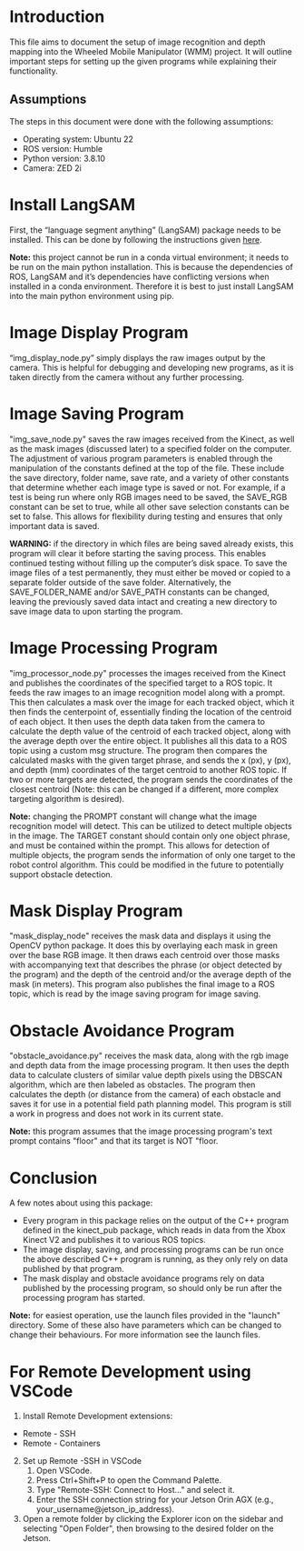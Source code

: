 # Introduction

This file aims to document the setup of image recognition and depth mapping into the Wheeled Mobile Manipulator (WMM) project. It will outline important steps for setting up the given programs while explaining their functionality.

## Assumptions

The steps in this document were done with the following assumptions:

- Operating system: Ubuntu 22
- ROS version: Humble
- Python version: 3.8.10
- Camera: ZED 2i

# Install LangSAM

First, the “language segment anything” (LangSAM) package needs to be installed. This can be done by following the instructions given [here](https://github.com/luca-medeiros/lang-segment-anything).

**Note:** this project cannot be run in a conda virtual environment; it needs to be run on the main python installation. This is because the dependencies of ROS, LangSAM and it’s dependencies have conflicting versions when installed in a conda environment. Therefore it is best to just install LangSAM into the main python environment using pip.

# Image Display Program

“img_display_node.py” simply displays the raw images output by the camera. This is helpful for debugging and developing new programs, as it is taken directly from the camera without any further processing.

# Image Saving Program

"img_save_node.py" saves the raw images received from the Kinect, as well as the mask images (discussed later) to a specified folder on the computer. The adjustment of various program parameters  is enabled through the manipulation of the constants defined at the top of the file. These include the save directory, folder name, save rate, and a variety of other constants that determine whether each image type is saved or not. For example, if a test is being run where only RGB images need to be saved, the SAVE_RGB constant can be set to true, while all other save selection constants can be set to false. This allows for flexibility during testing and ensures that only important data is saved.

**WARNING:** if the directory in which files are being saved already exists, this program will clear it before starting the saving process. This enables continued testing without filling up the computer’s disk space. To save the image files of a test permanently, they must either be moved or copied to a separate folder outside of the save folder. Alternatively, the SAVE_FOLDER_NAME and/or SAVE_PATH constants can be changed, leaving the previously saved data intact and creating a new directory to save image data to upon starting the program.

# Image Processing Program

"img_processor_node.py" processes the images received from the Kinect and publishes the coordinates of the specified target to a ROS topic. It feeds the raw images to an image recognition model along with a prompt. This then calculates a mask over the image for each tracked object, which it then finds the centerpoint of, essentially finding the location of the centroid of each object. It then uses the depth data taken from the camera to calculate the depth value of the centroid of each tracked object, along with the average depth over the entire object. It publishes all this data to a ROS topic using a custom msg structure. The program then compares the calculated masks with the given target phrase, and sends the x (px), y (px), and depth (mm) coordinates of the target centroid to another ROS topic. If two or more targets are detected, the program sends the coordinates of the closest centroid (Note: this can be changed if a different, more complex targeting algorithm is desired).

**Note:** changing the PROMPT constant will change what the image recognition model will detect. This can be utilized to detect multiple objects in the image. The TARGET constant should contain only one object phrase, and must be contained within the prompt. This allows for detection of multiple objects, the program sends the information of only one target to the robot control algorithm. This could be modified in the future to potentially support obstacle detection.

# Mask Display Program

"mask_display_node" receives the mask data and displays it using the OpenCV python package. It does this by overlaying each mask in green over the base RGB image. It then draws each centroid over those masks with accompanying text that describes the phrase (or object detected by the program) and the depth of the centroid and/or the average depth of the mask (in meters). This program also publishes the final image to a ROS topic, which is read by the image saving program for image saving.

# Obstacle Avoidance Program
"obstacle_avoidance.py" receives the mask data, along with the rgb image and depth data from the image processing program. It then uses the depth data to calculate clusters of similar value depth pixels using the DBSCAN algorithm, which are then labeled as obstacles. The program then calculates the depth (or distance from the camera) of each obstacle and saves it for use in a potential field path planning model. This program is still a work in progress and does not work in its current state.

**Note:** this program assumes that the image processing program's text prompt contains "floor" and that its target is NOT "floor.

# Conclusion

A few notes about using this package:

- Every program in this package relies on the output of the C++ program defined in the kinect_pub package, which reads in data from the Xbox Kinect V2 and publishes it to various ROS topics.
- The image display, saving, and processing programs can be run once the above described C++ program is running, as they only rely on data published by that program.
- The mask display and obstacle avoidance programs rely on data published by the processing program, so should only be run after the processing program has started.

**Note:** for easiest operation, use the launch files provided in the "launch" directory. Some of these also have parameters which can be changed to change their behaviours. For more information see the launch files.

# For Remote Development using VSCode
1. Install Remote Development extensions:
- Remote - SSH
- Remote - Containers
2. Set up Remote -SSH in VSCode
    1. Open VSCode.
    2. Press Ctrl+Shift+P to open the Command Palette.
    3. Type "Remote-SSH: Connect to Host..." and select it.
    4. Enter the SSH connection string for your Jetson Orin AGX (e.g., your_username@jetson_ip_address).
3. Open a remote folder by clicking the Explorer icon on the sidebar and selecting "Open Folder", then browsing to the desired folder on the Jetson.
